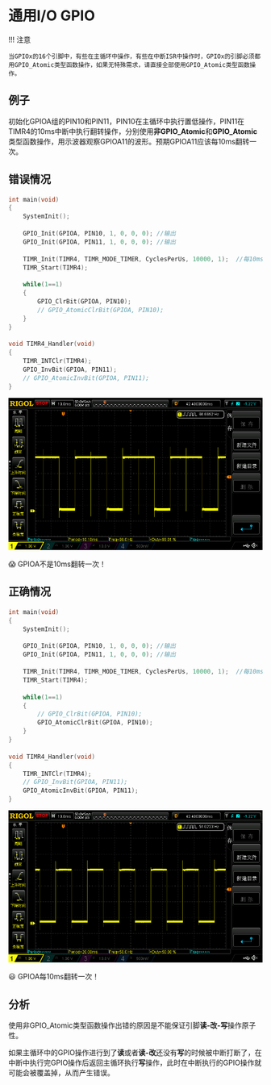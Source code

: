 # 通用I/O GPIO

!!! 注意

    当GPIOx的16个引脚中，有些在主循环中操作，有些在中断ISR中操作时，GPIOx的引脚必须都用GPIO_Atomic类型函数操作，如果无特殊需求，请直接全部使用GPIO_Atomic类型函数操作。

## 例子

初始化GPIOA组的PIN10和PIN11，PIN10在主循环中执行置低操作，PIN11在TIMR4的10ms中断中执行翻转操作，分别使用**非GPIO_Atomic**和**GPIO_Atomic**类型函数操作，用示波器观察GPIOA11的波形。预期GPIOA11应该每10ms翻转一次。

## 错误情况

```c title="gpio_error.c" linenums="1" hl_lines="13 21"
int main(void)
{
    SystemInit();

    GPIO_Init(GPIOA, PIN10, 1, 0, 0, 0); //输出
    GPIO_Init(GPIOA, PIN11, 1, 0, 0, 0); //输出

    TIMR_Init(TIMR4, TIMR_MODE_TIMER, CyclesPerUs, 10000, 1);  //每10ms触发一次中断
    TIMR_Start(TIMR4);

    while(1==1)
    {
        GPIO_ClrBit(GPIOA, PIN10);
        // GPIO_AtomicClrBit(GPIOA, PIN10);
    }
}

void TIMR4_Handler(void)
{
    TIMR_INTClr(TIMR4);
    GPIO_InvBit(GPIOA, PIN11);
    // GPIO_AtomicInvBit(GPIOA, PIN11);
}
```

![gpio_error](../../images/GPIO/gpio_error.png)

:scream: GPIOA不是10ms翻转一次！

## 正确情况

```c title="gpio_correct.c" linenums="1" hl_lines="14 22"
int main(void)
{
    SystemInit();

    GPIO_Init(GPIOA, PIN10, 1, 0, 0, 0); //输出
    GPIO_Init(GPIOA, PIN11, 1, 0, 0, 0); //输出

    TIMR_Init(TIMR4, TIMR_MODE_TIMER, CyclesPerUs, 10000, 1);  //每10ms触发一次中断
    TIMR_Start(TIMR4);

    while(1==1)
    {
        // GPIO_ClrBit(GPIOA, PIN10);
        GPIO_AtomicClrBit(GPIOA, PIN10);
    }
}

void TIMR4_Handler(void)
{
    TIMR_INTClr(TIMR4);
    // GPIO_InvBit(GPIOA, PIN11);
    GPIO_AtomicInvBit(GPIOA, PIN11);
}
```

![gpio_correct](../../images/GPIO/gpio_correct.png)

:smiley: GPIOA每10ms翻转一次！

## 分析

使用非GPIO_Atomic类型函数操作出错的原因是不能保证引脚**读-改-写**操作原子性。

如果主循环中的GPIO操作进行到了**读**或者**读-改**还没有**写**的时候被中断打断了，在中断中执行完GPIO操作后返回主循环执行**写**操作，此时在中断执行的GPIO操作就可能会被覆盖掉，从而产生错误。